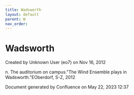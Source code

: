 ```yaml
---
title: Wadsworth
layout: default
parent: W
nav_order:
---
```


# Wadsworth

Created by  Unknown User (eo7) on Nov 16, 2012

n. The auditorium on campus.&quot;The Wind Ensemble plays in Wadsworth.&quot;EOberdorf, S-Z, 2012

Document generated by Confluence on May 22, 2023 12:37


